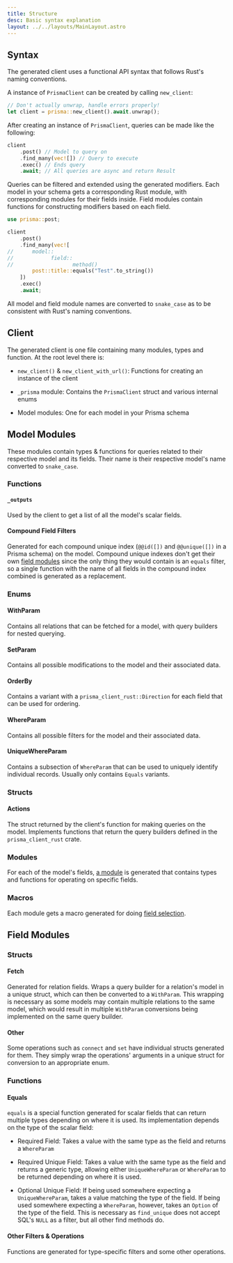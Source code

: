 ```yaml
---
title: Structure
desc: Basic syntax explanation
layout: ../../layouts/MainLayout.astro
---
```


## Syntax

The generated client uses a functional API syntax that follows Rust's naming conventions.

A instance of `PrismaClient` can be created by calling `new_client`:

```rust
// Don't actually unwrap, handle errors properly!
let client = prisma::new_client().await.unwrap();
```

After creating an instance of `PrismaClient`, queries can be made like the following:

```rust
client
    .post() // Model to query on
    .find_many(vec![]) // Query to execute
    .exec() // Ends query
    .await; // All queries are async and return Result
```

Queries can be filtered and extended using the generated modifiers.
Each model in your schema gets a corresponding Rust module, with corresponding modules for their fields inside.
Field modules contain functions for constructing modifiers based on each field.


```rust
use prisma::post;

client
    .post()
    .find_many(vec![
//      model::
//            field::
//                   method()
        post::title::equals("Test".to_string())
    ])
    .exec()
    .await;
```   

All model and field module names are converted to `snake_case` as to be consistent with Rust's naming conventions.

## Client

The generated client is one file containing many modules, types and function.
At the root level there is:

- `new_client()` & `new_client_with_url()`: Functions for creating an instance of the client

- `_prisma` module: Contains the `PrismaClient` struct and various internal enums

- Model modules: One for each model in your Prisma schema

## Model Modules

These modules contain types & functions for queries related to their respective model and its fields.
Their name is their respective model's name converted to `snake_case`.

### Functions

#### `_outputs`

Used by the client to get a list of all the model's scalar fields.

#### Compound Field Filters

Generated for each compound unique index (`@@id([])` and `@@unique([])` in a Prisma schema) on the model.
Compound unique indexes don't get their own [field modules](#field-module) since the only thing they would contain is an `equals` filter,
so a single function with the name of all fields in the compound index combined is generated as a replacement.

### Enums

#### WithParam

Contains all relations that can be fetched for a model,
with query builders for nested querying.

#### SetParam 

Contains all possible modifications to the model and their associated data.

#### OrderBy

Contains a variant with a `prisma_client_rust::Direction` for each field that can be used for ordering.

#### WhereParam

Contains all possible filters for the model and their associated data.

#### UniqueWhereParam

Contains a subsection of `WhereParam` that can be used to uniquely identify individual records.
Usually only contains `Equals` variants.

### Structs

#### Actions

The struct returned by the client's function for making queries on the model.
Implements functions that return the query builders defined in the `prisma_client_rust` crate.

### Modules

For each of the model's fields, [a module](#field-modules) is generated that contains types and functions for operating on specific fields.

### Macros

Each module gets a macro generated for doing [field selection](/reading-data/select#the-macro).

## Field Modules

### Structs

#### Fetch

Generated for relation fields.
Wraps a query builder for a relation's model in a unique struct,
which can then be converted to a `WithParam`.
This wrapping is necessary as some models may contain multiple relations to the same model,
which would result in multiple `WithParam` conversions being implemented on the same query builder.

#### Other

Some operations such as `connect` and `set` have individual structs generated for them.
They simply wrap the operations' arguments in a unique struct for conversion to an appropriate enum.

### Functions

#### Equals

`equals` is a special function generated for scalar fields that can return multiple types depending on where it is used. Its implementation depends on the type of the scalar field:

- Required Field: Takes a value with the same type as the field and returns a `WhereParam`

- Required Unique Field: Takes a value with the same type as the field and returns a generic type,
allowing either `UniqueWhereParam` or `WhereParam` to be returned depending on where it is used.

- Optional Unique Field: If being used somewhere expecting a `UniqueWhereParam`, takes a value matching the type of the field.
If being used somewhere expecting a `WhereParam`, however, takes an `Option` of the type of the field.
This is necessary as `find_unique` does not accept SQL's `NULL` as a filter, but all other find methods do.

#### Other Filters & Operations

Functions are generated for type-specific filters and some other operations.
